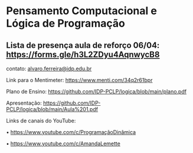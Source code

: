 # Pensamento Computacional e Lógica de Programação


## Lista de presença aula de reforço 06/04: https://forms.gle/h3L2ZDyu4AqnwycB8

contato: alvaro.ferreira@idp.edu.br


Link para o Mentimeter: https://www.menti.com/34q2r61bpr

Plano de Ensino: https://github.com/IDP-PCLP/logica/blob/main/plano.pdf

Apresentação: https://github.com/IDP-PCLP/logica/blob/main/Aula%201.pdf

Links de canais do YouTube:

• https://www.youtube.com/c/ProgramaçãoDinâmica

• https://www.youtube.com/c/AmandaLemette
